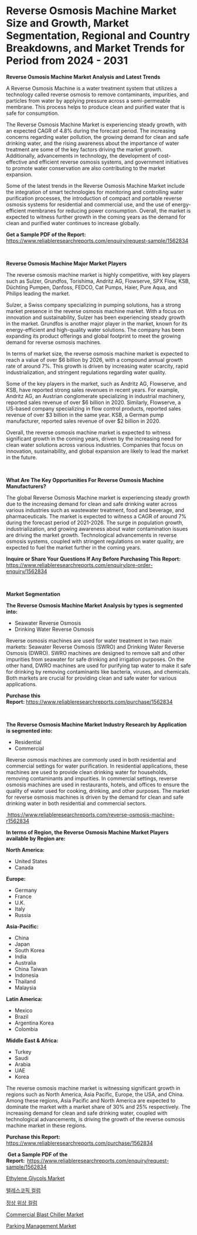 <p><h1>Reverse Osmosis Machine Market Size and Growth, Market Segmentation, Regional and Country Breakdowns, and Market Trends for Period from 2024 -  2031</h1></p><p><strong>Reverse Osmosis Machine Market Analysis and Latest Trends</strong></p>
<p><p>A Reverse Osmosis Machine is a water treatment system that utilizes a technology called reverse osmosis to remove contaminants, impurities, and particles from water by applying pressure across a semi-permeable membrane. This process helps to produce clean and purified water that is safe for consumption.</p><p>The Reverse Osmosis Machine Market is experiencing steady growth, with an expected CAGR of 4.8% during the forecast period. The increasing concerns regarding water pollution, the growing demand for clean and safe drinking water, and the rising awareness about the importance of water treatment are some of the key factors driving the market growth. Additionally, advancements in technology, the development of cost-effective and efficient reverse osmosis systems, and government initiatives to promote water conservation are also contributing to the market expansion.</p><p>Some of the latest trends in the Reverse Osmosis Machine Market include the integration of smart technologies for monitoring and controlling water purification processes, the introduction of compact and portable reverse osmosis systems for residential and commercial use, and the use of energy-efficient membranes for reducing power consumption. Overall, the market is expected to witness further growth in the coming years as the demand for clean and purified water continues to increase globally.</p></p>
<p><strong>Get a Sample PDF of the Report:&nbsp;</strong> <a href="https://www.reliableresearchreports.com/enquiry/request-sample/1562834">https://www.reliableresearchreports.com/enquiry/request-sample/1562834</a></p>
<p>&nbsp;</p>
<p><strong>Reverse Osmosis Machine Major Market Players</strong></p>
<p><p>The reverse osmosis machine market is highly competitive, with key players such as Sulzer, Grundfos, Torishima, Andritz AG, Flowserve, SPX Flow, KSB, Düchting Pumpen, Danfoss, FEDCO, Cat Pumps, Haier, Pure Aqua, and Philips leading the market.</p><p>Sulzer, a Swiss company specializing in pumping solutions, has a strong market presence in the reverse osmosis machine market. With a focus on innovation and sustainability, Sulzer has been experiencing steady growth in the market. Grundfos is another major player in the market, known for its energy-efficient and high-quality water solutions. The company has been expanding its product offerings and global footprint to meet the growing demand for reverse osmosis machines.</p><p>In terms of market size, the reverse osmosis machine market is expected to reach a value of over $6 billion by 2026, with a compound annual growth rate of around 7%. This growth is driven by increasing water scarcity, rapid industrialization, and stringent regulations regarding water quality.</p><p>Some of the key players in the market, such as Andritz AG, Flowserve, and KSB, have reported strong sales revenues in recent years. For example, Andritz AG, an Austrian conglomerate specializing in industrial machinery, reported sales revenue of over $6 billion in 2020. Similarly, Flowserve, a US-based company specializing in flow control products, reported sales revenue of over $3 billion in the same year. KSB, a German pump manufacturer, reported sales revenue of over $2 billion in 2020.</p><p>Overall, the reverse osmosis machine market is expected to witness significant growth in the coming years, driven by the increasing need for clean water solutions across various industries. Companies that focus on innovation, sustainability, and global expansion are likely to lead the market in the future.</p></p>
<p>&nbsp;</p>
<p><strong>What Are The Key Opportunities For Reverse Osmosis Machine Manufacturers?</strong></p>
<p><p>The global Reverse Osmosis Machine market is experiencing steady growth due to the increasing demand for clean and safe drinking water across various industries such as wastewater treatment, food and beverage, and pharmaceuticals. The market is expected to witness a CAGR of around 7% during the forecast period of 2021-2026. The surge in population growth, industrialization, and growing awareness about water contamination issues are driving the market growth. Technological advancements in reverse osmosis systems, coupled with stringent regulations on water quality, are expected to fuel the market further in the coming years.</p></p>
<p><strong>Inquire or Share Your Questions If Any Before Purchasing This Report:</strong> <a href="https://www.reliableresearchreports.com/enquiry/pre-order-enquiry/1562834">https://www.reliableresearchreports.com/enquiry/pre-order-enquiry/1562834</a></p>
<p>&nbsp;</p>
<p><strong>Market Segmentation</strong></p>
<p><strong>The Reverse Osmosis Machine Market Analysis by types is segmented into:</strong></p>
<p><ul><li>Seawater Reverse Osmosis</li><li>Drinking Water Reverse Osmosis</li></ul></p>
<p><p>Reverse osmosis machines are used for water treatment in two main markets: Seawater Reverse Osmosis (SWRO) and Drinking Water Reverse Osmosis (DWRO). SWRO machines are designed to remove salt and other impurities from seawater for safe drinking and irrigation purposes. On the other hand, DWRO machines are used for purifying tap water to make it safe for drinking by removing contaminants like bacteria, viruses, and chemicals. Both markets are crucial for providing clean and safe water for various applications.</p></p>
<p><strong>Purchase this Report:&nbsp;</strong><a href="https://www.reliableresearchreports.com/purchase/1562834">https://www.reliableresearchreports.com/purchase/1562834</a></p>
<p>&nbsp;</p>
<p><strong>The Reverse Osmosis Machine Market Industry Research by Application is segmented into:</strong></p>
<p><ul><li>Residential</li><li>Commercial</li></ul></p>
<p><p>Reverse osmosis machines are commonly used in both residential and commercial settings for water purification. In residential applications, these machines are used to provide clean drinking water for households, removing contaminants and impurities. In commercial settings, reverse osmosis machines are used in restaurants, hotels, and offices to ensure the quality of water used for cooking, drinking, and other purposes. The market for reverse osmosis machines is driven by the demand for clean and safe drinking water in both residential and commercial sectors.</p></p>
<p><a href="https://www.reliableresearchreports.com/reverse-osmosis-machine-r1562834">&nbsp;https://www.reliableresearchreports.com/reverse-osmosis-machine-r1562834</a></p>
<p><strong>In terms of Region, the Reverse Osmosis Machine Market Players available by Region are:</strong></p>
<p>
    <p> <strong> North America: </strong>
        <ul>
            <li>United States</li>
            <li>Canada</li>
        </ul>
        </p> 
    <p> <strong> Europe: </strong>
        <ul>
            <li>Germany</li>
            <li>France</li>
            <li>U.K.</li>
            <li>Italy</li>
            <li>Russia</li>
        </ul>
        </p> 
    <p> <strong> Asia-Pacific: </strong>
        <ul>
            <li>China</li>
            <li>Japan</li>
            <li>South Korea</li>
            <li>India</li>
            <li>Australia</li>
            <li>China Taiwan</li>
            <li>Indonesia</li>
            <li>Thailand</li>
            <li>Malaysia</li>
        </ul>
        </p> 
    <p> <strong> Latin America: </strong>
        <ul>
            <li>Mexico</li>
            <li>Brazil</li>
            <li>Argentina Korea</li>
            <li>Colombia</li>
        </ul>
        </p> 
    <p> <strong> Middle East & Africa: </strong>
        <ul>
            <li>Turkey</li>
            <li>Saudi</li>
            <li>Arabia</li>
            <li>UAE</li>
            <li>Korea</li>
        </ul>
    </p>
    </p>
<p><p>The reverse osmosis machine market is witnessing significant growth in regions such as North America, Asia Pacific, Europe, the USA, and China. Among these regions, Asia Pacific and North America are expected to dominate the market with a market share of 30% and 25% respectively. The increasing demand for clean and safe drinking water, coupled with technological advancements, is driving the growth of the reverse osmosis machine market in these regions.</p></p>
<p><strong>Purchase this Report: </strong><a href="https://www.reliableresearchreports.com/purchase/1562834">https://www.reliableresearchreports.com/purchase/1562834</a></p>
<p>&nbsp;<strong>Get a Sample PDF of the Report:&nbsp;&nbsp;</strong><a href="https://www.reliableresearchreports.com/enquiry/request-sample/1562834">https://www.reliableresearchreports.com/enquiry/request-sample/1562834</a></p>
<p><strong></strong></p>
<p><p><a href="https://www.linkedin.com/pulse/decoding-ethylene-glycols-market-deep-dive-latest-trends-x53ic?trackingId=oar43mT7tFpcHwGrIeQWnA%3D%3D">Ethylene Glycols Market</a></p><p><a href="https://github.com/GabrielBlanda5656/Market-Research-Report-List-1/blob/main/398174624684.md">텔레스코픽 컬럼</a></p><p><a href="https://github.com/vsckjg50460/Market-Research-Report-List-1/blob/main/748878224683.md">정상 위상 컬럼</a></p><p><a href="https://github.com/Hazelklievgspy6vdcsmu106w/Market-Research-Report-List-2/blob/main/commercial-blast-chiller-market.md">Commercial Blast Chiller Market</a></p><p><a href="https://www.linkedin.com/pulse/parking-management-market-research-report-unlocks-analysis-lpnae?trackingId=QPxhDOjQP0jOW8Hfkm8rcg%3D%3D">Parking Management Market</a></p></p>